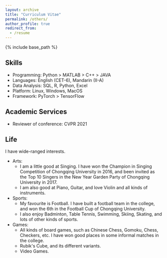 ```yaml
---
layout: archive
title: "Curriculum Vitae"
permalink: /others/
author_profile: true
redirect_from:
  - /resume
---
```


{% include base_path %}

## Skills
- Programming: Python > MATLAB > C++ > JAVA
- Languages: English (CET-6), Mandarin (II-A)
- Data Analysis: SQL, R, Python, Excel
- Platform: Linux, Windows, MacOS
- Framework: PyTorch > TensorFlow

## Academic Services
- Reviewer of conference: CVPR 2021

## Life
I have wide-ranged interests.
- Arts: 
  - I am a little good at Singing. I have won the Champion in Singing Competition of Chongqing University in 2016, and been invited as the Top 10 Singers in the New Year Garden Party of Chongqing University in 2017.
  - I am also good at Piano, Guitar, and love Violin and all kinds of instruments.
- Sports:
  - My favourite is Football. I have built a football team in the college, and won the 6th in the Football Cup of Chongqing University.
  - I also enjoy Badminton, Table Tennis, Swimming, Skiing, Skating, and lots of other kinds of sports.
- Games:
  - All kinds of board games, such as Chinese Chess, Gomoku, Chess, Checkers, etc. I have won good places in some informal matches in the college. 
  - Rubik's Cube, and its different variants.
  - Video Games.
